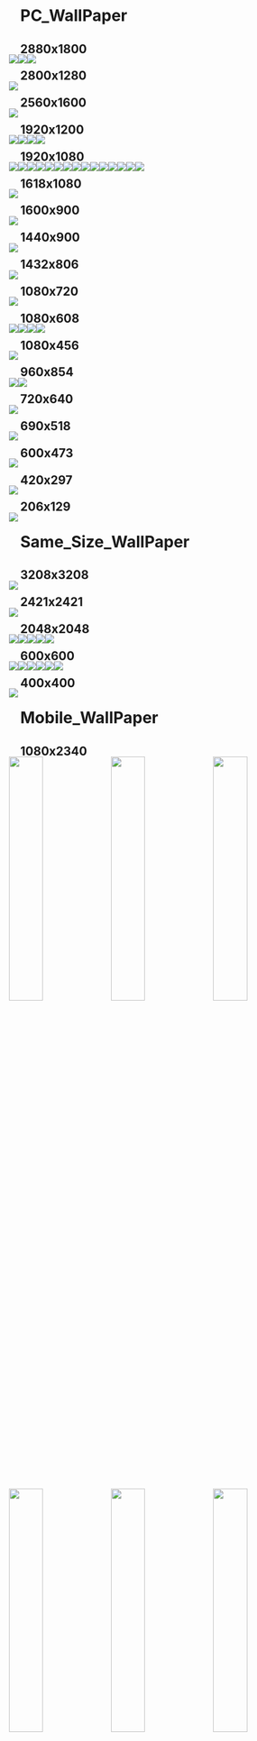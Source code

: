 # PC_WallPaper
## 2880x1800

<div style="line-height:0;margin:-20px;"><img src=".\zimage\pc_wallpager_photo\2880x1880\2880x1800_20200810_124847_312.jpg" /><img src=".\zimage\pc_wallpager_photo\2880x1880\2880x1800_20200810_124847_437.jpg" /><img src=".\zimage\pc_wallpager_photo\2880x1880\2880x1800_20200810_124847_687.jpg" /></div>

## 2800x1280

<div style="line-height:0;margin:-20px;"><img src=".\zimage\pc_wallpager_photo\2800x1280\2800x1280_20200810_124847_202.jpg" /></div>

## 2560x1600

<div style="line-height:0;margin:-20px;"><img src=".\zimage\pc_wallpager_photo\2560x1600\2560x1600_20200810_124847_155.jpg" /></div>

## 1920x1200

<div style="line-height:0;margin:-20px;"><img src=".\zimage\pc_wallpager_photo\1920x1200\1920x1200_20200810_124846_827.jpg" /><img src=".\zimage\pc_wallpager_photo\1920x1200\1920x1200_20200810_124846_874.jpg" /><img src=".\zimage\pc_wallpager_photo\1920x1200\1920x1200_20200810_124846_952.jpg" /><img src=".\zimage\pc_wallpager_photo\1920x1200\1920x1200_20200810_124847_046.jpg" /></div>

## 1920x1080

<div style="line-height:0;margin:-20px;"><img src=".\zimage\1920x1080_20200810_124825_508.jpg" /><img src=".\zimage\1920x1080_20200810_124826_558.jpg" /><img src=".\zimage\1920x1080_20200810_124826_605.jpg" /><img src=".\zimage\pc_wallpager_photo\1920x1080\1920x1080_20200810_124846_015.jpg" /><img src=".\zimage\pc_wallpager_photo\1920x1080\1920x1080_20200810_124846_077.jpg" /><img src=".\zimage\pc_wallpager_photo\1920x1080\1920x1080_20200810_124846_202.png" /><img src=".\zimage\pc_wallpager_photo\1920x1080\1920x1080_20200810_124846_280.png" /><img src=".\zimage\pc_wallpager_photo\1920x1080\1920x1080_20200810_124846_327.jpg" /><img src=".\zimage\pc_wallpager_photo\1920x1080\1920x1080_20200810_124846_484.jpg" /><img src=".\zimage\pc_wallpager_photo\1920x1080\1920x1080_20200810_124846_530.jpg" /><img src=".\zimage\pc_wallpager_photo\1920x1080\1920x1080_20200810_124846_577.jpg" /><img src=".\zimage\pc_wallpager_photo\1920x1080\1920x1080_20200810_124846_624.jpg" /><img src=".\zimage\pc_wallpager_photo\1920x1080\1920x1080_20200810_124846_655.jpg" /><img src=".\zimage\pc_wallpager_photo\1920x1080\1920x1080_20200810_124846_718.jpg" /><img src=".\zimage\pc_wallpager_photo\1920x1080\1920x1080_20200810_124846_765.jpg" /></div>

## 1618x1080

<div style="line-height:0;margin:-20px;"><img src=".\zimage\1618x1080_20200810_124826_496.jpg" /></div>

## 1600x900

<div style="line-height:0;margin:-20px;"><img src=".\zimage\pc_wallpager_photo\1600x900\1600x900_20200810_124845_968.jpg" /></div>

## 1440x900

<div style="line-height:0;margin:-20px;"><img src=".\zimage\pc_wallpager_photo\1440x900\1440x900_20200810_124845_937.jpg" /></div>

## 1432x806

<div style="line-height:0;margin:-20px;"><img src=".\zimage\1432x806_20200810_124826_449.jpg" /></div>

## 1080x720

<div style="line-height:0;margin:-20px;"><img src=".\zimage\1080x720_20200810_124826_418.webp" /></div>

## 1080x608

<div style="line-height:0;margin:-20px;"><img src=".\zimage\1080x608_20200810_124826_391.webp" /><img src=".\zimage\1080x608_20200808_104008_603.webp" /><img src=".\zimage\1080x608_20200810_124826_410.webp" /><img src=".\zimage\1080x608_20200810_124826_416.webp" /></div>

## 1080x456

<div style="line-height:0;margin:-20px;"><img src=".\zimage\1080x456_20200810_124826_375.webp" /></div>

## 960x854

<div style="line-height:0;margin:-20px;"><img src=".\zimage\mobile_wallpager_photo\960x854\960x854_20200810_124845_858.jpg" /><img src=".\zimage\mobile_wallpager_photo\960x854\960x854_20200810_124845_874.jpg" /></div>

## 720x640

<div style="line-height:0;margin:-20px;"><img src=".\zimage\other_photo\720x640\720x640_20200810_124845_890.jpg" /></div>

## 690x518

<div style="line-height:0;margin:-20px;"><img src=".\zimage\690x518_20200810_124828_448.webp" /></div>

## 600x473

<div style="line-height:0;margin:-20px;"><img src=".\zimage\600x473_20200810_124827_745.webp" /></div>

## 420x297

<div style="line-height:0;margin:-20px;"><img src=".\zimage\420x297_20200810_124827_745.gif" /></div>

## 206x129

<div style="line-height:0;margin:-20px;"><img src=".\zimage\206x129_20200810_124826_621.gif" /></div>

# Same_Size_WallPaper
## 3208x3208

<div style="line-height:0;margin:-20px;"><img src=".\zimage\mobile_wallpager_photo\3208x3208\3208x3208_20200810_124845_015.jpg" /></div>

## 2421x2421

<div style="line-height:0;margin:-20px;"><img src=".\zimage\mobile_wallpager_photo\2421x2421\2421x2421_20200810_124837_123.jpg" /></div>

## 2048x2048

<div style="line-height:0;margin:-20px;"><img src=".\zimage\mobile_wallpager_photo\2048x2048\2048x2048_20200810_124830_825.png" /><img src=".\zimage\mobile_wallpager_photo\2048x2048\2048x2048_20200810_124832_294.png" /><img src=".\zimage\mobile_wallpager_photo\2048x2048\2048x2048_20200810_124834_107.png" /><img src=".\zimage\mobile_wallpager_photo\2048x2048\2048x2048_20200810_124835_701.png" /><img src=".\zimage\mobile_wallpager_photo\2048x2048\2048x2048_20200810_124836_107.jpg" /></div>

## 600x600

<div style="line-height:0;margin:-20px;"><img src=".\zimage\600x600_20200810_124827_854.gif" /><img src=".\zimage\600x600_20200810_124827_948.gif" /><img src=".\zimage\600x600_20200810_124828_089.gif" /><img src=".\zimage\600x600_20200810_124828_230.gif" /><img src=".\zimage\600x600_20200810_124828_339.gif" /><img src=".\zimage\600x600_20200810_124828_448.gif" /></div>

## 400x400

<div style="line-height:0;margin:-20px;"><img src=".\zimage\400x400_20200810_124827_729.gif" /></div>

# Mobile_WallPaper
## 1080x2340

<div style="line-height:0;margin:-20px;"><img src=".\zimage\1080x2340_20200810_124825_922.jpg" hight="33.3%" width="33.3%"/><img src=".\zimage\1080x2340_20200810_124826_094.jpg" hight="33.3%" width="33.3%"/><img src=".\zimage\1080x2340_20200810_124826_125.jpg" hight="33.3%" width="33.3%"/><img src=".\zimage\1080x2340_20200810_124826_172.jpg" hight="33.3%" width="33.3%"/><img src=".\zimage\1080x2340_20200810_124826_313.jpg" hight="33.3%" width="33.3%"/><img src=".\zimage\1080x2340_20200810_124826_344.jpg" hight="33.3%" width="33.3%"/><img src=".\zimage\1080x2340_20200810_124826_375.jpg" hight="33.3%" width="33.3%"/></div>

## 1080x1920

<div style="line-height:0;margin:-20px;"><img src=".\zimage\1080x1920_20200810_124825_594.jpg" hight="33.3%" width="33.3%"/><img src=".\zimage\1080x1920_20200810_124825_641.jpg" hight="33.3%" width="33.3%"/><img src=".\zimage\1080x1920_20200810_124825_766.jpg" hight="33.3%" width="33.3%"/><img src=".\zimage\1080x1920_20200810_124825_813.jpg" hight="33.3%" width="33.3%"/><img src=".\zimage\mobile_wallpager_photo\1080x1920\1080x1920_20200810_124828_511.jpg" hight="33.3%" width="33.3%"/><img src=".\zimage\mobile_wallpager_photo\1080x1920\1080x1920_20200810_124828_542.jpg" hight="33.3%" width="33.3%"/><img src=".\zimage\mobile_wallpager_photo\1080x1920\1080x1920_20200810_124828_589.jpg" hight="33.3%" width="33.3%"/><img src=".\zimage\mobile_wallpager_photo\1080x1920\1080x1920_20200810_124828_651.jpg" hight="33.3%" width="33.3%"/><img src=".\zimage\mobile_wallpager_photo\1080x1920\1080x1920_20200810_124828_714.jpg" hight="33.3%" width="33.3%"/><img src=".\zimage\mobile_wallpager_photo\1080x1920\1080x1920_20200810_124828_745.jpg" hight="33.3%" width="33.3%"/><img src=".\zimage\mobile_wallpager_photo\1080x1920\1080x1920_20200810_124828_776.jpg" hight="33.3%" width="33.3%"/><img src=".\zimage\mobile_wallpager_photo\1080x1920\1080x1920_20200810_124828_808.jpg" hight="33.3%" width="33.3%"/><img src=".\zimage\mobile_wallpager_photo\1080x1920\1080x1920_20200810_124828_839.jpg" hight="33.3%" width="33.3%"/><img src=".\zimage\mobile_wallpager_photo\1080x1920\1080x1920_20200810_124828_870.jpg" hight="33.3%" width="33.3%"/><img src=".\zimage\mobile_wallpager_photo\1080x1920\1080x1920_20200810_124828_933.jpg" hight="33.3%" width="33.3%"/><img src=".\zimage\mobile_wallpager_photo\1080x1920\1080x1920_20200810_124828_980.jpg" hight="33.3%" width="33.3%"/><img src=".\zimage\mobile_wallpager_photo\1080x1920\1080x1920_20200810_124829_026.png" hight="33.3%" width="33.3%"/></div>

## 750x1334

<div style="line-height:0;margin:-20px;"><img src=".\zimage\mobile_wallpager_photo\750x1334\750x1334_20200810_124845_499.jpg" hight="33.3%" width="33.3%"/><img src=".\zimage\mobile_wallpager_photo\750x1334\750x1334_20200810_124845_530.jpg" hight="33.3%" width="33.3%"/><img src=".\zimage\mobile_wallpager_photo\750x1334\750x1334_20200810_124845_562.jpg" hight="33.3%" width="33.3%"/><img src=".\zimage\mobile_wallpager_photo\750x1334\750x1334_20200810_124845_593.jpg" hight="33.3%" width="33.3%"/><img src=".\zimage\mobile_wallpager_photo\750x1334\750x1334_20200810_124845_640.jpg" hight="33.3%" width="33.3%"/><img src=".\zimage\mobile_wallpager_photo\750x1334\750x1334_20200810_124845_687.jpg" hight="33.3%" width="33.3%"/><img src=".\zimage\mobile_wallpager_photo\750x1334\750x1334_20200810_124845_733.jpg" hight="33.3%" width="33.3%"/><img src=".\zimage\mobile_wallpager_photo\750x1334\750x1334_20200810_124845_780.jpg" hight="33.3%" width="33.3%"/><img src=".\zimage\mobile_wallpager_photo\750x1334\750x1334_20200810_124845_812.jpg" hight="33.3%" width="33.3%"/><img src=".\zimage\mobile_wallpager_photo\750x1334\750x1334_20200810_124845_827.jpg" hight="33.3%" width="33.3%"/></div>

## 720x1280

<div style="line-height:0;margin:-20px;"><img src=".\zimage\mobile_wallpager_photo\720x1280\720x1280_20200810_124845_437.jpg" hight="33.3%" width="33.3%"/><img src=".\zimage\mobile_wallpager_photo\720x1280\720x1280_20200810_124845_483.png" hight="33.3%" width="33.3%"/></div>

## 640x1136

<div style="line-height:0;margin:-20px;"><img src=".\zimage\mobile_wallpager_photo\640x1136\640x1136_20200810_124845_046.jpg" hight="33.3%" width="33.3%"/><img src=".\zimage\mobile_wallpager_photo\640x1136\640x1136_20200810_124845_061.jpg" hight="33.3%" width="33.3%"/><img src=".\zimage\mobile_wallpager_photo\640x1136\640x1136_20200810_124845_077.jpg" hight="33.3%" width="33.3%"/><img src=".\zimage\mobile_wallpager_photo\640x1136\640x1136_20200810_124845_093.jpg" hight="33.3%" width="33.3%"/><img src=".\zimage\mobile_wallpager_photo\640x1136\640x1136_20200810_124845_108.jpg" hight="33.3%" width="33.3%"/><img src=".\zimage\mobile_wallpager_photo\640x1136\640x1136_20200810_124845_124.jpg" hight="33.3%" width="33.3%"/><img src=".\zimage\mobile_wallpager_photo\640x1136\640x1136_20200810_124845_155.jpg" hight="33.3%" width="33.3%"/><img src=".\zimage\mobile_wallpager_photo\640x1136\640x1136_20200810_124845_171.jpg" hight="33.3%" width="33.3%"/><img src=".\zimage\mobile_wallpager_photo\640x1136\640x1136_20200810_124845_186.jpg" hight="33.3%" width="33.3%"/><img src=".\zimage\mobile_wallpager_photo\640x1136\640x1136_20200810_124845_202.jpg" hight="33.3%" width="33.3%"/><img src=".\zimage\mobile_wallpager_photo\640x1136\640x1136_20200810_124845_218.jpg" hight="33.3%" width="33.3%"/><img src=".\zimage\mobile_wallpager_photo\640x1136\640x1136_20200810_124845_249.jpg" hight="33.3%" width="33.3%"/><img src=".\zimage\mobile_wallpager_photo\640x1136\640x1136_20200810_124845_265.png" hight="33.3%" width="33.3%"/><img src=".\zimage\mobile_wallpager_photo\640x1136\640x1136_20200810_124845_312.png" hight="33.3%" width="33.3%"/></div>

## 640x960

<div style="line-height:0;margin:-20px;"><img src=".\zimage\mobile_wallpager_photo\640x960\640x960_20200810_124845_327.jpg" hight="33.3%" width="33.3%"/><img src=".\zimage\mobile_wallpager_photo\640x960\640x960_20200810_124845_374.png" hight="33.3%" width="33.3%"/><img src=".\zimage\mobile_wallpager_photo\640x960\640x960_20200810_124845_390.jpg" hight="33.3%" width="33.3%"/><img src=".\zimage\mobile_wallpager_photo\640x960\640x960_20200810_124845_405.jpg" hight="33.3%" width="33.3%"/></div>

## 600x1065

<div style="line-height:0;margin:-20px;"><img src=".\zimage\mobile_wallpager_photo\600x1065\600x1065_20200810_124845_030.jpeg" hight="33.3%" width="33.3%"/></div>

